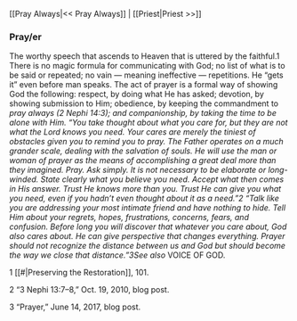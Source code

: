 [[Pray Always|<< Pray Always]]  |  [[Priest|Priest >>]]

### Pray/er
The worthy speech that ascends to Heaven that is uttered by the faithful.1 There is no magic formula for communicating with God; no list of what is to be said or repeated; no vain — meaning ineffective — repetitions. He “gets it” even before man speaks. The act of prayer is a formal way of showing God the following: respect, by doing what He has asked; devotion, by showing submission to Him; obedience, by keeping the commandment to *pray always *(2 Nephi 14:3); and companionship, by taking the time to be alone with Him. “You take thought about what you care for, but they are not what the Lord knows you need. Your cares are merely the tiniest of obstacles given you to remind you to pray. The Father operates on a much grander scale, dealing with the salvation of souls. He will use the man or woman of prayer as the means of accomplishing a great deal more than they imagined. Pray. Ask simply. It is not necessary to be elaborate or long-winded. State clearly what you believe you need. Accept what then comes in His answer. Trust He knows more than you. Trust He can give you what you need, even if you hadn’t even thought about it as a need.”2 “Talk like you are addressing your most intimate friend and have nothing to hide. Tell Him about your regrets, hopes, frustrations, concerns, fears, and confusion. Before long you will discover that whatever you care about, God also cares about. He can give perspective that changes everything. Prayer should not recognize the distance between us and God but should become the way we close that distance.”3*See also* VOICE OF GOD.



1
[[#|Preserving the Restoration]], 101.


2 “3 Nephi 13:7–8,” Oct. 19, 2010, blog post.


3 “Prayer,” June 14, 2017, blog post.